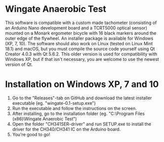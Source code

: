 # Wingate Anaerobic Test
This software is compatible with a custom made tachometer (consisting of an Arduino Nano development board and a TCRT5000 optical sensor) mounted on a Monark ergometer bicycle with 16 black markers around the outer edge of the flywheel.
An installer package is available for Windows (XP, 7, 10). The software should also work on Linux (tested on Linux Mint 18.1) and macOS, but you must compile the source code yourself using Qt Creator 4.0.3 with Qt 5.6.2. This older version is used for compatibility with Windows XP, but if that isn't necessary, you are welcome to use the newest version of Qt.

# Installation on Windows XP, 7 and 10
1. Go to the "Releases"-tab on GitHub and download the latest installer executable (eg. "wingate-0.1-setup.exe")
2. Run the executable and follow the instructions on the screen.
3. After installing, go to the installation folder (eg. "C:\Program Files (x86)\Wingate Anaerobic Test")
4. Open the folder "CH341SER-driver" and run SETUP.exe to install the driver for the CH340/CH341 IC on the Arduino board.
5. You're good to go!
